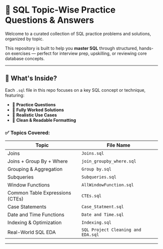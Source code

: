 # 🧠 SQL Topic-Wise Practice Questions & Answers

Welcome to a curated collection of SQL practice problems and solutions, organized by topic. 

This repository is built to help you **master SQL** through structured, hands-on exercises — perfect for interview prep, upskilling, or reviewing core database concepts.

---

## 📂 What's Inside?

Each `.sql` file in this repo focuses on a key SQL concept or technique, featuring:

- 🔹 **Practice Questions**  
- 🔹 **Fully Worked Solutions**  
- 🔹 **Realistic Use Cases**  
- 🔹 **Clean & Readable Formatting**

### ✅ Topics Covered:
| Topic                    | File Name                             |
|-------------------------|----------------------------------------|
| Joins                   | `Joins.sql`                            |
| Joins + Group By + Where| `join_groupby_where.sql`               |
| Grouping & Aggregation  | `Group by.sql`                         |
| Subqueries              | `Subqueries.sql`                       |
| Window Functions        | `AllWindowFunction.sql`                |
| Common Table Expressions (CTEs) | `CTEs.sql`                    |
| Case Statements         | `Case_Statment.sql`                    |
| Date and Time Functions | `Date and Time.sql`                    |
| Indexing & Optimization | `Indexing.sql`                         |
| Real-World SQL EDA      | `SQL Project Cleaning and EDA.sql`     |

---

